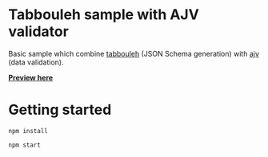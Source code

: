 # Tabbouleh sample with AJV validator

Basic sample which combine [tabbouleh](https://github.com/Chnapy/tabbouleh) (JSON Schema generation) with [ajv](https://github.com/epoberezkin/ajv) (data validation).

[**__Preview here__**](https://chnapy.github.io/tabbouleh-sample-ajv)

# Getting started

```
npm install
```

```
npm start
```

